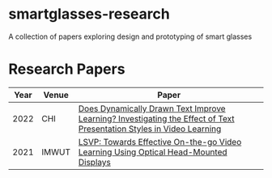# smartglasses-research
A collection of papers exploring design and prototyping of smart glasses

# Research Papers

| Year | Venue | Paper                                                                                                                                                            |
|------|-------|------------------------------------------------------------------------------------------------------------------------------------------------------------------|
| 2022 | CHI   | [Does Dynamically Drawn Text Improve Learning? Investigating the Effect of Text Presentation Styles in Video Learning](https://doi.org/10.1145/3491102.3517499)  |
| 2021 | IMWUT | [LSVP: Towards Effective On-the-go Video Learning Using Optical Head-Mounted Displays](https://doi.org/10.1145/3448118)                                          |